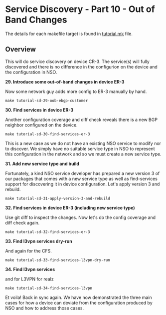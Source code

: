 # Service Discovery - Part 10 - Out of Band Changes

The details for each makefile target is found in [tutorial.mk](/tutorial.mk) 
file.

## Overview

This will do service discovery on device CR-3. The service(s) will fully 
discovered and there is
no difference in the configurion on the device and the configuration in NSO.

**29. Introduce some out-of-band changes in device ER-3**

Now some network guy adds more config to ER-3 manually by hand.

```
make tutorial-sd-29-oob-ebgp-customer
```

**30. Find services in device ER-3**

Another configuration coverage and diff check reveals there is a new
BGP neighbor configured on the device.

```
make tutorial-sd-30-find-services-er-3
```

This is a new case as we do not have an existing NSO service to modify nor to 
discover. We simply have no suitable service type in NSO to represent this
configuration in the network and so we must create a new service type.

**31. Add new service type and build**

Fortunately, a kind NSO service developer has prepared a new version 3 of our
packages that comes with a new service type as well as find-services support
for discovering it in device configuration. Let's apply version 3 and rebuild.

```
make tutorial-sd-31-apply-version-3-and-rebuild
```

**32. Find services in device ER-3 (including new service type)**

Use git diff to inspect the changes. Now let's do the config coverage and diff
check again.

```
make tutorial-sd-32-find-services-er-3
```

**33. Find l3vpn services dry-run**

And again for the CFS.

```
make tutorial-sd-33-find-services-l3vpn-dry-run
```

**34. Find l3vpn services**

and for L3VPN for realz

```
make tutorial-sd-34-find-services-l3vpn
```

Et voila! Back in sync again. We have now demonstrated the three main cases
for how a device can deviate from the configuration produced by NSO and how to
address those cases.